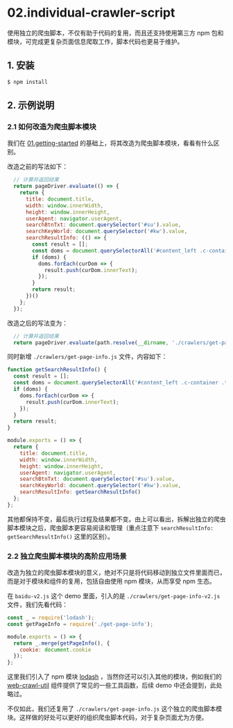 # 02.individual-crawler-script

使用独立的爬虫脚本，不仅有助于代码的复用，而且还支持使用第三方 npm 包和模块，可完成更复杂页面信息爬取工作，脚本代码也更易于维护。

## 1. 安装

```bash
$ npm install
```

## 2. 示例说明

### 2.1 如何改造为爬虫脚本模块

我们在 [01.getting-started](../01.getting-started) 的基础上，将其改造为爬虫脚本模块，看看有什么区别。

改造之前的写法如下：

```js
  // 计算并返回结果
  return pageDriver.evaluate(() => {
    return {
      title: document.title,
      width: window.innerWidth,
      height: window.innerHeight,
      userAgent: navigator.userAgent,
      searchBtnTxt: document.querySelector('#su').value,
      searchKeyWorld: document.querySelector('#kw').value,
      searchResultInfo: (() => {
        const result = [];
        const doms = document.querySelectorAll('#content_left .c-container .t');
        if (doms) {
          doms.forEach(curDom => {
            result.push(curDom.innerText);
          });
        }
        return result;
      })()
    };
  });
```

改造之后的写法变为：

```js
  // 计算并返回结果
  return pageDriver.evaluate(path.resolve(__dirname, './crawlers/get-page-info.js'));
```

同时新增 `./crawlers/get-page-info.js` 文件，内容如下：

```js
function getSearchResultInfo() {
  const result = [];
  const doms = document.querySelectorAll('#content_left .c-container .t');
  if (doms) {
    doms.forEach(curDom => {
      result.push(curDom.innerText);
    });
  }
  return result;
}

module.exports = () => {
  return {
    title: document.title,
    width: window.innerWidth,
    height: window.innerHeight,
    userAgent: navigator.userAgent,
    searchBtnTxt: document.querySelector('#su').value,
    searchKeyWorld: document.querySelector('#kw').value,
    searchResultInfo: getSearchResultInfo()
  };
};
```

其他都保持不变，最后执行过程及结果都不变。由上可以看出，拆解出独立的爬虫脚本模块之后，爬虫脚本更容易阅读和管理（重点注意下 `searchResultInfo: getSearchResultInfo()` 这里的区别）。

### 2.2 独立爬虫脚本模块的高阶应用场景

改造为独立的爬虫脚本模块的意义，绝对不只是将代码移动到独立文件里面而已，而是对于模块和组件的复用，包括自由使用 npm 模块，从而享受 npm 生态。

在 `baidu-v2.js` 这个 demo 里面，引入的是 `./crawlers/get-page-info-v2.js` 文件，我们先看代码：

```js
const _ = require('lodash');
const getPageInfo = require('./get-page-info');

module.exports = () => {
  return _.merge(getPageInfo(), {
    cookie: document.cookie
  });
};
```

这里我们引入了 npm 模块 [lodash](https://www.npmjs.com/package/lodash) ，当然你还可以引入其他的模块，例如我们的 [web-crawl-util](https://www.npmjs.com/package/lodash) 组件提供了常见的一些工具函数，后续 demo 中还会提到，此处略过。

不仅如此，我们还复用了 `./crawlers/get-page-info.js` 这个独立的爬虫脚本模块。这样做的好处可以更好的组织爬虫脚本代码，对于复杂页面尤为方便。